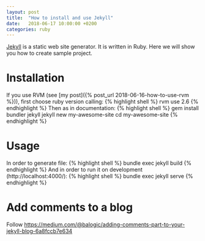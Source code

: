 ```yaml
---
layout: post
title:  "How to install and use Jekyll"
date:   2018-06-17 10:00:00 +0200
categories: ruby
---
```


[Jekyll](https://jekyllrb.com/) is a static web site generator. It is written in Ruby. Here 
we will show you how to create sample project. 

# Installation

If you use RVM 
(see [my post]({% post_url 2018-06-16-how-to-use-rvm %})), first choose ruby version calling:
{% highlight shell %}
rvm use 2.6
{% endhighlight %}
Then as in documentation:
{% highlight shell %}
gem install bundler jekyll
jekyll new my-awesome-site
cd my-awesome-site
{% endhighlight %}

# Usage

In order to generate file:
{% highlight shell %}
bundle exec jekyll build
{% endhighlight %}
And in order to run it on development  (http://localhost:4000/):
{% highlight shell %}
bundle exec jekyll serve
{% endhighlight %}

# Add comments to a blog

Follow
<https://medium.com/@balogic/adding-comments-part-to-your-jekyll-blog-6a8fccb7e634>
